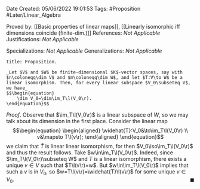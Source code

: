<div class="topSpace"></div>

Date Created: 05/06/2022 19:01:53
Tags: #Proposition #Later/Linear_Algebra

Proved by: [[Basic properties of linear maps]], [[Linearly isomorphic iff dimensions coincide (finite-dim.)]]
References: _Not Applicable_
Justifications: _Not Applicable_

Specializations: _Not Applicable_
Generalizations: _Not Applicable_

``` ad-Proposition
title: Proposition.

_Let $V$ and $W$ be finite-dimensional $K$-vector spaces, say with $n\coloneqq\dim V$ and $m\coloneqq\dim W$, and let $T:V\to W$ be a linear isomorphism. Then, for every linear subspace $V_0\subseteq V$, we have_
$$\begin{equation}
    \dim V_0=\dim\im_T\l(V_0\r).
\end{equation}$$

```

_Proof_. Observe that $\im_T\l(V_0\r)$ is a linear subspace of $W$, so we may talk about its dimension in the first place. Consider the linear map
$$\begin{equation}
    \begin{aligned}
        \widehat{T}:V_0&\to\im_T\l(V_0\r) \\
        v&\mapsto T\l(v\r);
    \end{aligned}
\end{equation}$$
we claim that $\widehat{T}$ is linear linear isomorphism, for then $V_0\iso\im_T\l(V_0\r)$ and thus the result follows. Take $w\in\im_T\l(V_0\r)$. Indeed, since $\im_T\l(V_0\r)\subseteq W$ and $T$ is a linear isomorphism, there exists a unique $v\in V$ such that $T\l(v\r)=w$. But $w\in\im_T\l(V_0\r)$ implies that such a $v$ is in $V_0$, so $w=T\l(v\r)=\widehat{T}\l(v\r)$ for some unique $v\in V_0$.<span style="float:right;">$\blacksquare$</span>
